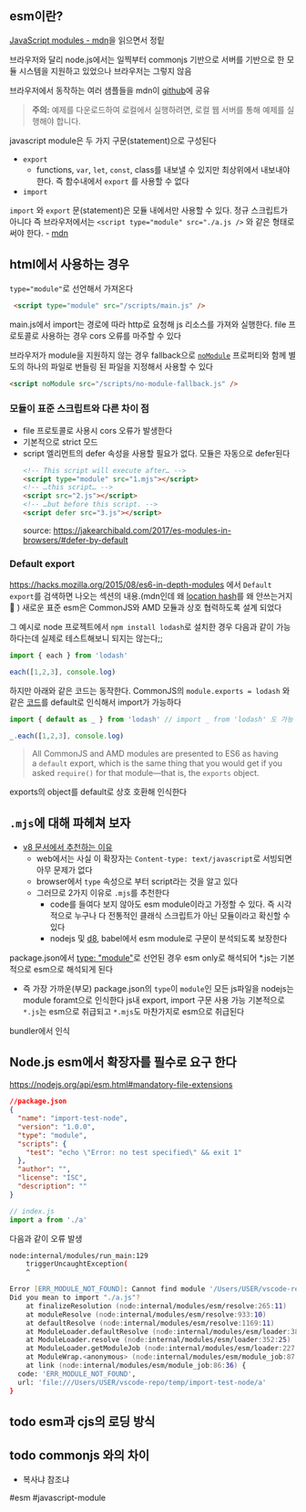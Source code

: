 ## esm이란?
[JavaScript modules - mdn](https://developer.mozilla.org/ko/docs/Web/JavaScript/Guide/Modules)을 읽으면서 정맅

브라우저와 달리 node.js에서는 일찍부터 commonjs 기반으로 서버를 기반으로 한 모듈 시스템을 지원하고 있었으나 브라우저는 그렇지 않음

브라우저에서 동작하는 여러 샘플들을 mdn이 [github](https://github.com/mdn/js-examples/tree/main)에 공유
> **주의:** 예제를 다운로드하여 로컬에서 실행하려면, 로컬 웹 서버를 통해 예제를 실행해야 합니다.

javascript module은 두 가지 구문(statement)으로 구성된다
- `export`
	- functions, `var`, `let`, `const`, class를 내보낼 수 있지만 최상위에서 내보내야 한다. 즉 함수내에서 `export` 를 사용할 수 없다
- `import`

`import` 와 `export` 문(statement)은 모듈 내에서만 사용할 수 있다. 정규 스크립트가 아니다
즉 브라우저에서는 `<script type="module" src="./a.js />` 와 같은 형태로 써야 한다. - [mdn](https://developer.mozilla.org/ko/docs/Web/JavaScript/Guide/Modules#applying_the_module_to_your_html)

##  html에서 사용하는 경우
`type="module"`로 선언해서 가져온다
```html
 <script type="module" src="/scripts/main.js" />
```
main.js에서 import는 경로에 따라 http로 요청해 js 리소스를 가져와 실행한다. file 프로토콜로 사용하는 경우 cors 오류를 마주할 수 있다

브라우저가 module을 지원하지 않는 경우 fallback으로 [`noModule`](https://developer.mozilla.org/en-US/docs/Web/API/HTMLScriptElement/noModule) 프로퍼티와 함께 별도의 하나의 파일로 번들링 된 파일을 지정해서 사용할 수 있다
```html
<script noModule src="/scripts/no-module-fallback.js" />
```

###  모듈이 표준 스크립트와 다른 차이 점
- file 프로토콜로 사용시 cors 오류가 발생한다
- 기본적으로 strict 모드
- script 엘리먼트의 defer 속성을 사용할 필요가 없다. 모듈은 자동으로 defer된다
	```html
	<!-- This script will execute after… -->
	<script type="module" src="1.mjs"></script>
	<!-- …this script… -->
	<script src="2.js"></script>
	<!-- …but before this script. -->
	<script defer src="3.js"></script>
	```
	source: https://jakearchibald.com/2017/es-modules-in-browsers/#defer-by-default
###  Default export
https://hacks.mozilla.org/2015/08/es6-in-depth-modules 에서 `Default export`를 검색하면 나오는 섹션의 내용.(mdn인데 왜 [location hash](https://developer.mozilla.org/en-US/docs/Web/API/Location/hash)를 왜 안쓰는거지🤔 )
새로운 표준 esm은 CommonJS와 AMD 모듈과 상호 협력하도록 설계 되었다

그 예시로 node 프로젝트에서  `npm install lodash`로 설치한 경우 다음과 같이 가능하다는데 실제로 테스트해보니 되지는 않는다;;

```js
import { each } from 'lodash'

each([1,2,3], console.log)
```

하지만 아래와 같은 코드는 동작한다. CommonJS의 `module.exports = lodash` 와 같은 [코드](https://github.com/lodash/lodash/blob/f299b52f39486275a9e6483b60a410e06520c538/dist/lodash.js#L17201)를 default로 인식해서 import가 가능하다

```js
import { default as _ } from 'lodash' // import _ from 'lodash' 도 가능

_.each([1,2,3], console.log)
```

> All CommonJS and AMD modules are presented to ES6 as having a `default` export, which is the same thing that you would get if you asked `require()` for that module—that is, the `exports` object.

exports의 object를 default로 상호 호환해 인식한다

## `.mjs`에 대해 파헤쳐 보자
- [v8 문서에서 추천하는 이유](https://v8.dev/features/modules#mjs)
	- web에서는 사실 이 확장자는 `Content-type: text/javascript`로 서빙되면 아무 문제가 없다
	- browser에서 `type` 속성으로 부터 script라는 것을 알고 있다
	- 그러므로 2가지 이유로 `.mjs`를 추천한다
		- code를 들여다 보지 않아도 esm module이라고 가정할 수 있다. 즉 시각적으로 누구나 다 전통적인 클래식 스크립트가 아닌 모듈이라고 확신할 수 있다
		- nodejs 및 [d8](https://v8.dev/docs/d8), babel에서 esm module로 구문이 분석되도록 보장한다


package.json에서 [type: "module"](https://nodejs.org/api/packages.html#type)로  선언된 경우 esm only로 해석되어 *.js는 기본적으로 esm으로 해석되게 된다
- 즉 가장 가까운(부모) package.json의 `type`이 `module`인 모든 js파일을 nodejs는 module foramt으로 인식한다
 js내 export, import 구문 사용 가능
기본적으로 `*.js`는 esm으로 취급되고 `*.mjs`도 마찬가지로 esm으로 취급된다

bundler에서 인식

## Node.js esm에서 확장자를 필수로 요구 한다
https://nodejs.org/api/esm.html#mandatory-file-extensions

```json
//package.json
{
  "name": "import-test-node",
  "version": "1.0.0",
  "type": "module",
  "scripts": {
    "test": "echo \"Error: no test specified\" && exit 1"
  },
  "author": "",
  "license": "ISC",
  "description": ""
}
```

```js
// index.js
import a from './a'
```

다음과 같이 오류 발생
```zsh
node:internal/modules/run_main:129
    triggerUncaughtException(
    ^

Error [ERR_MODULE_NOT_FOUND]: Cannot find module '/Users/USER/vscode-repo/temp/import-test-node/a' imported from /Users/USER/vscode-repo/temp/import-test-node/import.js
Did you mean to import "./a.js"?
    at finalizeResolution (node:internal/modules/esm/resolve:265:11)
    at moduleResolve (node:internal/modules/esm/resolve:933:10)
    at defaultResolve (node:internal/modules/esm/resolve:1169:11)
    at ModuleLoader.defaultResolve (node:internal/modules/esm/loader:383:12)
    at ModuleLoader.resolve (node:internal/modules/esm/loader:352:25)
    at ModuleLoader.getModuleJob (node:internal/modules/esm/loader:227:38)
    at ModuleWrap.<anonymous> (node:internal/modules/esm/module_job:87:39)
    at link (node:internal/modules/esm/module_job:86:36) {
  code: 'ERR_MODULE_NOT_FOUND',
  url: 'file:///Users/USER/vscode-repo/temp/import-test-node/a'
}
```


## todo esm과 cjs의 로딩 방식

## todo commonjs 와의 차이
- 복사냐 참조냐

#esm #javascript-module